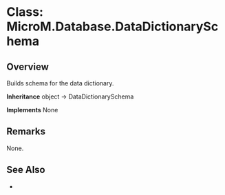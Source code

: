 # Class: MicroM.Database.DataDictionarySchema
## Overview
Builds schema for the data dictionary.

**Inheritance**
object -> DataDictionarySchema

**Implements**
None

## Remarks
None.

## See Also
-
